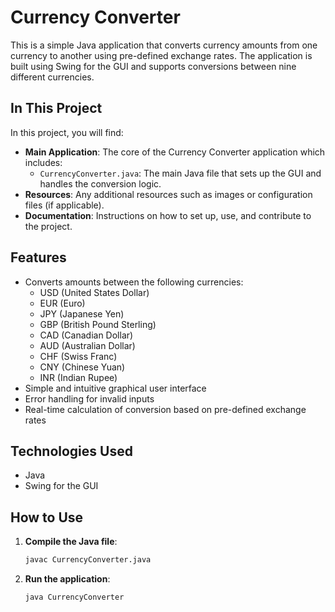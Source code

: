 # Currency Converter

This is a simple Java application that converts currency amounts from one currency to another using pre-defined exchange rates. The application is built using Swing for the GUI and supports conversions between nine different currencies.

## In This Project

In this project, you will find:

- **Main Application**: The core of the Currency Converter application which includes:
  - `CurrencyConverter.java`: The main Java file that sets up the GUI and handles the conversion logic.
- **Resources**: Any additional resources such as images or configuration files (if applicable).
- **Documentation**: Instructions on how to set up, use, and contribute to the project.

## Features

- Converts amounts between the following currencies:
  - USD (United States Dollar)
  - EUR (Euro)
  - JPY (Japanese Yen)
  - GBP (British Pound Sterling)
  - CAD (Canadian Dollar)
  - AUD (Australian Dollar)
  - CHF (Swiss Franc)
  - CNY (Chinese Yuan)
  - INR (Indian Rupee)
- Simple and intuitive graphical user interface
- Error handling for invalid inputs
- Real-time calculation of conversion based on pre-defined exchange rates

## Technologies Used

- Java
- Swing for the GUI

## How to Use

1. **Compile the Java file**:
    ```sh
    javac CurrencyConverter.java
    ```
2. **Run the application**:
    ```sh
    java CurrencyConverter
    ```
